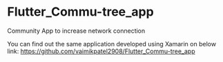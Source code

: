 # Flutter_Commu-tree_app

Community App to increase network connection

You can find out the same application developed using Xamarin on below link:
https://github.com/vaimikpatel2908/Flutter_Commu-tree_app
